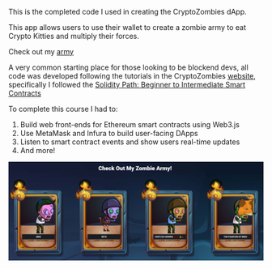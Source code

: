 This is the completed code I used in creating the CryptoZombies dApp. 

This app allows users to use their wallet to create a zombie army to eat Crypto Kitties and multiply their forces.

Check out my [army](https://share.cryptozombies.io/en/lesson/6/share/The_Phantom_of_Web3?id=Y3p8MjEzNjM4)

A very common starting place for those looking to be blockend devs, all code was developed following the tutorials in the CryptoZombies [website](https://cryptozombies.io/), specifically I followed the [Solidity Path: Beginner to Intermediate Smart Contracts](https://cryptozombies.io/en/solidity)

To complete this course I had to:
1. Build web front-ends for Ethereum smart contracts using Web3.js
2. Use MetaMask and Infura to build user-facing DApps
3. Listen to smart contract events and show users real-time updates
4. And more!

![My Army](zombieArmy.png)